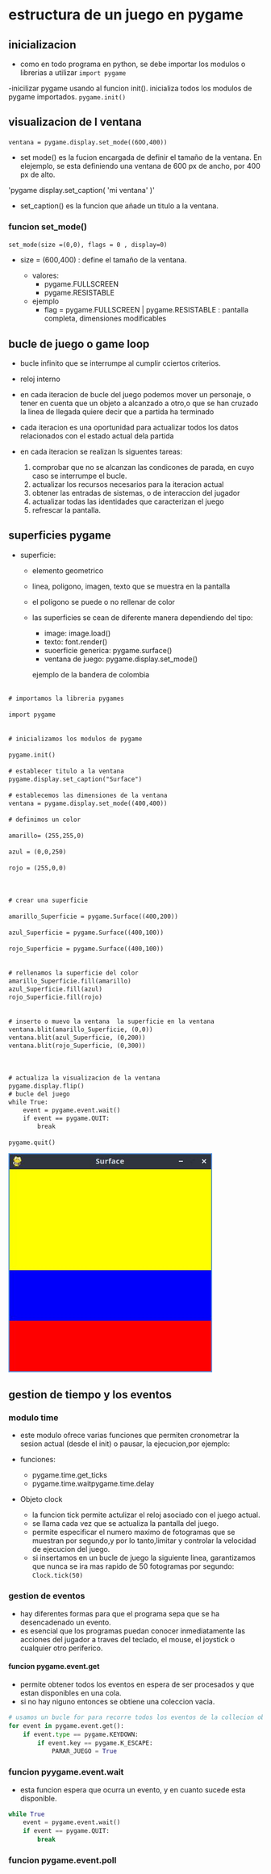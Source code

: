 # estructura de un juego en pygame

## inicializacion

- como en todo programa en python, se debe importar los modulos o librerias a utilizar
`import pygame`

-inicilizar pygame usando al funcion init(). inicializa todos los modulos de pygame importados.
`pygame.init()`

## visualizacion de l ventana

`ventana = pygame.display.set_mode((6OO,400))`
- set mode() es la fucion encargada de definir el tamaño de la ventana. En elejemplo, se esta definiendo una ventana de 600 px de ancho, por 400 px de alto.

'pygame display.set_caption( 'mi ventana' )'
- set_caption() es la funcion que añade un titulo a la ventana.

### funcion set_mode()

`set_mode(size =(0,0), flags = 0 , display=0)`

- size = (600,400) : define el tamaño de la ventana.

   - valores:
      - pygame.FULLSCREEN
      - pygame.RESISTABLE
   - ejemplo
     - flag = pygame.FULLSCREEN | pygame.RESISTABLE : pantalla completa, dimensiones modificables

## bucle de juego o game loop
- bucle infinito que se interrumpe al cumplir cciertos criterios.

- reloj interno

- en cada iteracion de bucle del juego podemos mover un personaje, o tener en cuenta que un objeto a alcanzado a otro,o que se han cruzado la linea de llegada quiere decir que a partida ha terminado

- cada iteracion es una oportunidad para actualizar todos los datos relacionados con el estado actual dela partida

- en cada iteracion se realizan ls siguentes tareas:
    1. comprobar que no se alcanzan las condicones de parada, en cuyo caso se interrumpe el bucle.
    2. actualizar los recursos necesarios para la iteracion actual
    3. obtener las entradas de sistemas, o de interaccion del jugador
    4. actualizar todas las identidades que caracterizan el  juego
    5. refrescar la pantalla.

## superficies pygame 
- superficie: 
    - elemento geometrico
    - linea, poligono, imagen, texto que se muestra en la pantalla 
    - el poligono se puede o no rellenar de color 
    - las superficies se cean de diferente manera dependiendo del tipo:
        - image: image.load()
        - texto: font.render()
        - suoerficie generica: pygame.surface()
        - ventana de juego: pygame.display.set_mode()



         ejemplo de la bandera de colombia

```

# importamos la libreria pygames

import pygame


# inicializamos los modulos de pygame 

pygame.init()

# establecer titulo a la ventana 
pygame.display.set_caption("Surface")

# establecemos las dimensiones de la ventana 
ventana = pygame.display.set_mode((400,400))

# definimos un color 

amarillo= (255,255,0)

azul = (0,0,250)

rojo = (255,0,0)



# crear una superficie 

amarillo_Superficie = pygame.Surface((400,200))

azul_Superficie = pygame.Surface((400,100))

rojo_Superficie = pygame.Surface((400,100))


# rellenamos la superficie del color
amarillo_Superficie.fill(amarillo)
azul_Superficie.fill(azul)
rojo_Superficie.fill(rojo)


# inserto o muevo la ventana  la superficie en la ventana
ventana.blit(amarillo_Superficie, (0,0))
ventana.blit(azul_Superficie, (0,200))
ventana.blit(rojo_Superficie, (0,300))



# actualiza la visualizacion de la ventana 
pygame.display.flip()
# bucle del juego
while True: 
    event = pygame.event.wait()
    if event == pygame.QUIT: 
        break 

pygame.quit() 

```

![bandera](screen.jpg)


## gestion de tiempo y los eventos

### modulo time

- este modulo ofrece varias funciones que permiten cronometrar la sesion actual (desde el init) o pausar, la ejecucion,por ejemplo:
- funciones:
     - pygame.time.get_ticks
     - pygame.time.waitpygame.time.delay

- Objeto clock
    - la funcion tick permite actulizar el  reloj asociado con el juego actual.
    - se llama cada vez que se actualiza la pantalla del juego.
    - permite especificar el numero maximo de fotogramas que se muestran por segundo,y por lo tanto,limitar y controlar la velocidad de ejecucion del juego.
    - si insertamos en un bucle de juego la siguiente linea, garantizamos que nunca se ira mas rapido de 50 fotogramas por segundo: `Clock.tick(50)`

### gestion de eventos
- hay diferentes formas para que el programa sepa que se ha desencadenado un evento.
- es esencial que los programas puedan conocer inmediatamente las acciones del jugador a traves del teclado, el mouse, el joystick o cualquier otro periferico.

#### funcion pygame.event.get
- permite obtener todos los eventos en espera de ser procesados y que estan disponibles en una cola.
- si no hay niguno entonces se obtiene una coleccion vacia.
```Python
# usamos un bucle for para recorre todos los eventos de la collecion obtenida al llamar la funcion get.
for event in pygame.event.get():
    if event.type == pygame.KEYDOWN:
        if event.key == pygame.K_ESCAPE:
            PARAR_JUEGO = True
```
### funcion pyygame.event.wait
- esta funcion espera que ocurra un evento, y en cuanto sucede esta disponible.

```Python
while True
    event = pygame.event.wait()
    if event == pygame.QUIT: 
        break
```

### funcion pygame.event.poll
